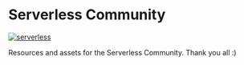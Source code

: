 Serverless Community
====================
[![serverless](http://public.serverless.com/badges/v1.svg)](http://www.serverless.com)

Resources and assets for the Serverless Community.  Thank you all :)
